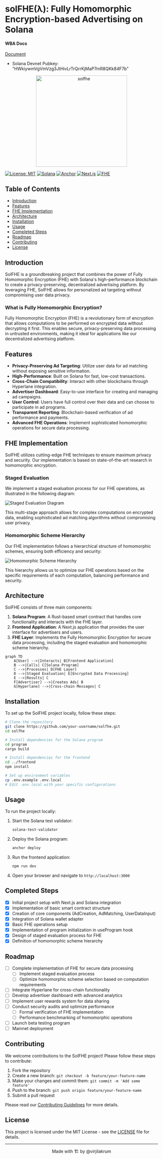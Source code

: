 # solFHE(λ): Fully Homomorphic Encryption-based Advertising on Solana

#### WBA Docs
[Document](https://github.com/user-attachments/files/16591968/solFHE.pdf)
* Solana Devnet Pubkey: "HWkiywmVgVmVzg3JtHivLrTrQrrKjMaP7mR8QKk84F7b"


<div align="center">
  <img src="https://github.com/user-attachments/assets/7e0eabd6-4f28-4a75-acb2-22dd5e724981" alt="solfhe" width="300">
</div>

[![License: MIT](https://img.shields.io/badge/License-MIT-yellow.svg)](https://opensource.org/licenses/MIT)
[![Solana](https://img.shields.io/badge/Solana-1.14-blueviolet)](https://solana.com/)
[![Anchor](https://img.shields.io/badge/Anchor-0.27.0-blue)](https://project-serum.github.io/anchor/)
[![Next.js](https://img.shields.io/badge/Next.js-13.0-success)](https://nextjs.org/)
[![FHE](https://img.shields.io/badge/FHE-Cutting--Edge-orange)](https://eprint.iacr.org/2015/1192.pdf)

## Table of Contents

- [Introduction](#introduction)
- [Features](#features)
- [FHE Implementation](#fhe-implementation)
- [Architecture](#architecture)
- [Installation](#installation)
- [Usage](#usage)
- [Completed Steps](#completed-steps)
- [Roadmap](#roadmap)
- [Contributing](#contributing)
- [License](#license)

## Introduction

SolFHE is a groundbreaking project that combines the power of Fully Homomorphic Encryption (FHE) with Solana's high-performance blockchain to create a privacy-preserving, decentralized advertising platform. By leveraging FHE, SolFHE allows for personalized ad targeting without compromising user data privacy.

### What is Fully Homomorphic Encryption?

Fully Homomorphic Encryption (FHE) is a revolutionary form of encryption that allows computations to be performed on encrypted data without decrypting it first. This enables secure, privacy-preserving data processing in untrusted environments, making it ideal for applications like our decentralized advertising platform.

## Features

- **Privacy-Preserving Ad Targeting**: Utilize user data for ad matching without exposing sensitive information.
- **High-Performance**: Built on Solana for fast, low-cost transactions.
- **Cross-Chain Compatibility**: Interact with other blockchains through Hyperlane integration.
- **Advertiser Dashboard**: Easy-to-use interface for creating and managing ad campaigns.
- **User Control**: Users have full control over their data and can choose to participate in ad programs.
- **Transparent Reporting**: Blockchain-based verification of ad performance and payments.
- **Advanced FHE Operations**: Implement sophisticated homomorphic operations for secure data processing.

## FHE Implementation

SolFHE utilizes cutting-edge FHE techniques to ensure maximum privacy and security. Our implementation is based on state-of-the-art research in homomorphic encryption.

### Staged Evaluation

We implement a staged evaluation process for our FHE operations, as illustrated in the following diagram:

![Staged Evaluation Diagram](solfhe-frontend/public/scheme.png)

This multi-stage approach allows for complex computations on encrypted data, enabling sophisticated ad matching algorithms without compromising user privacy.

### Homomorphic Scheme Hierarchy

Our FHE implementation follows a hierarchical structure of homomorphic schemes, ensuring both efficiency and security:

![Homomorphic Scheme Hierarchy](solfhe-frontend/public/staged-eva.png)

This hierarchy allows us to optimize our FHE operations based on the specific requirements of each computation, balancing performance and security.

## Architecture

SolFHE consists of three main components:

1. **Solana Program**: A Rust-based smart contract that handles core functionality and interacts with the FHE layer.
2. **Frontend Application**: A Next.js application that provides the user interface for advertisers and users.
3. **FHE Layer**: Implements the Fully Homomorphic Encryption for secure data processing, including the staged evaluation and homomorphic scheme hierarchy.

```mermaid
graph TD
    A[User] -->|Interacts| B[Frontend Application]
    B -->|Calls| C[Solana Program]
    C -->|Processes| D[FHE Layer]
    D -->|Staged Evaluation| E[Encrypted Data Processing]
    E -->|Results| C
    F[Advertiser] -->|Creates Ads| B
    G[Hyperlane] -->|Cross-chain Messages| C
```

## Installation

To set up the SolFHE project locally, follow these steps:

```bash
# Clone the repository
git clone https://github.com/your-username/solfhe.git
cd solfhe

# Install dependencies for the Solana program
cd program
cargo build

# Install dependencies for the frontend
cd ../frontend
npm install

# Set up environment variables
cp .env.example .env.local
# Edit .env.local with your specific configurations
```

## Usage

To run the project locally:

1. Start the Solana test validator:
   ```bash
   solana-test-validator
   ```

2. Deploy the Solana program:
   ```bash
   anchor deploy
   ```

3. Run the frontend application:
   ```bash
   npm run dev
   ```

4. Open your browser and navigate to `http://localhost:3000`

## Completed Steps

- [x] Initial project setup with Next.js and Solana integration
- [x] Implementation of basic smart contract structure
- [x] Creation of core components (AdCreation, AdMatching, UserDataInput)
- [x] Integration of Solana wallet adapter
- [x] Basic FHE operations setup
- [x] Implementation of program initialization in useProgram hook
- [x] Design of staged evaluation process for FHE
- [x] Definition of homomorphic scheme hierarchy

## Roadmap

- [ ] Complete implementation of FHE for secure data processing
  - [ ] Implement staged evaluation process
  - [ ] Optimize homomorphic scheme selection based on computation requirements
- [ ] Integrate Hyperlane for cross-chain functionality
- [ ] Develop advertiser dashboard with advanced analytics
- [ ] Implement user rewards system for data sharing
- [ ] Conduct security audits and optimize performance
  - [ ] Formal verification of FHE implementation
  - [ ] Performance benchmarking of homomorphic operations
- [ ] Launch beta testing program
- [ ] Mainnet deployment

## Contributing

We welcome contributions to the SolFHE project! Please follow these steps to contribute:

1. Fork the repository
2. Create a new branch: `git checkout -b feature/your-feature-name`
3. Make your changes and commit them: `git commit -m 'Add some feature'`
4. Push to the branch: `git push origin feature/your-feature-name`
5. Submit a pull request

Please read our [Contributing Guidelines](CONTRIBUTING.md) for more details.

## License

This project is licensed under the MIT License - see the [LICENSE](LICENSE) file for details.

---

<p align="center">
  Made with 🏗️ by @virjilakrum
</p>
